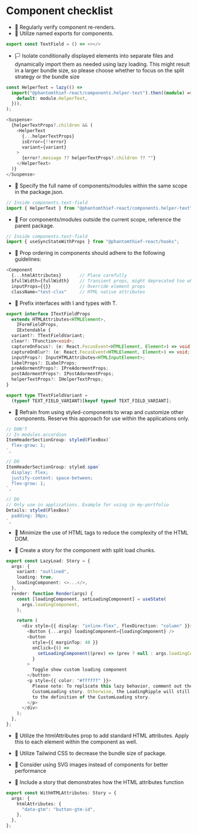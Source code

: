 # Component checklist

- 💯 Regularly verify component re-renders.
- 💯 Utilize named exports for components.

```typescript
export const TextField = () => <></>
```

- 🏳️ Isolate conditionally displayed elements into separate files and dynamically import them as needed using lazy loading. This might result in a larger bundle size, so please choose whether to focus on the split strategy or the bundle size

```typescript
const HelperText = lazy(() =>
  import("@phantomthief-react/components.helper-text").then((module) => ({
    default: module.HelperText,
  })),
);

<Suspense>
  {helperTextProps?.children && (
    <HelperText
      {...helperTextProps}
      isError={!!error}
      variant={variant}
    >
      {error?.message ?? helperTextProps?.children ?? ""}
    </HelperText>
  )}
</Suspense>
```

- 💯 Specify the full name of components/modules within the same scope in the package.json.

```typescript
// Inside components.text-field
import { HelperText } from "@phantomthief-react/components.helper-text";
```

- 💯 For components/modules outside the current scope, reference the parent package.

```typescript
// Inside components.text-field
import { useSyncStateWithProps } from "@phantomthief-react/hooks";
```

- 💯 Prop ordering in components should adhere to the following guidelines:

```typescript
<Component
  {...htmlAttributes}       // Place carefully
  $fullWidth={fullWidth}    // Transient props, might deprecated too when use TaiwindCSS
  inputProps={{}}           // Override element props
  className="test-clsx"     // HTML native attributes
```

- 💯 Prefix interfaces with I and types with T.

```typescript
export interface ITextFieldProps
  extends HTMLAttributes<HTMLElement>,
    IFormFieldProps,
    IExtendable {
  variant?: TTextFieldVariant;
  clear?: TFunction<void>;
  captureOnFocus?: (e: React.FocusEvent<HTMLElement, Element>) => void;
  captureOnBlur?: (e: React.FocusEvent<HTMLElement, Element>) => void;
  inputProps?: InputHTMLAttributes<HTMLInputElement>;
  labelProps?: ILabelProps;
  preAdormentProps?: IPreAdormentProps;
  postAdormentProps?: IPostAdormentProps;
  helperTextProps?: IHelperTextProps;
}

export type TTextFieldVariant =
  (typeof TEXT_FIELD_VARIANT)[keyof typeof TEXT_FIELD_VARIANT];
```

- 💯 Refrain from using styled-components to wrap and customize other components. Reserve this approach for use within the applications only.

```typescript
// DON'T
// In modules.accordion
ItemHeaderSectionGroup: styled(FlexBox)`
  flex-grow: 1;
`,

// DO
ItemHeaderSectionGroup: styled.span`
  display: flex;
  justify-content: space-between;
  flex-grow: 1;
`,

// DO
// Only use in applications. Example for using in my-portfolio
Details: styled(FlexBox)`
  padding: 30px;
`,
```

- 💯 Minimize the use of HTML tags to reduce the complexity of the HTML DOM.

- 💯 Create a story for the component with split load chunks.

```typescript
export const LazyLoad: Story = {
  args: {
    variant: "outlined",
    loading: true,
    loadingComponent: <>...</>,
  },
  render: function Render(args) {
    const [loadingComponent, setLoadingComponent] = useState(
      args.loadingComponent,
    );

    return (
      <div style={{ display: "inline-flex", flexDirection: "column" }}>
        <Button {...args} loadingComponent={loadingComponent} />
        <button
          style={{ marginTop: 48 }}
          onClick={() =>
            setLoadingComponent((prev) => (prev ? null : args.loadingComponent))
          }
        >
          Toggle show custom loading component
        </button>
        <p style={{ color: "#ffffff" }}>
          Please note: To replicate this lazy behavior, comment out the
          CustomLoading story. Otherwise, the LoadingRipple will still load due
          to the definition of the CustomLoading story.
        </p>
      </div>
    );
  },
};
```

- 💯 Utilize the htmlAttributes prop to add standard HTML attributes. Apply this to each element within the component as well.

- 🚀 Utilize Tailwind CSS to decrease the bundle size of package.

- 🧩 Consider using SVG images instead of components for better performance

- 💯 Include a story that demonstrates how the HTML attributes function

```typescript
export const WithHTMLAttributes: Story = {
  args: {
    htmlAttributes: {
      "data-gtm": "button-gtm-id",
    },
  },
};
```
